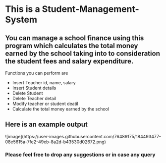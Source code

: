 <h1> This is a Student-Management-System </h1>
<h2> You can manage a school finance using this program which calculates the total money earned by the school taking into to consideration the student fees and salary expenditure. </h2>
<p> Functions you can perform are </p>
<ul>
<li> Insert Teacher id, name, salary </li>
<li> Insert Student details </li>
<li> Delete Student </li>
<li> Delete Teacher detail </li>
<li> Modify teacher or student deatil </li>
<li> Calculate the total money earned by the school </li>

</ul>
<h2> Here is an example output </h2>
![image](https://user-images.githubusercontent.com/76489175/184493477-08e5615a-7fe2-49eb-8a2d-b43530d02672.png)

<h3> Please feel free to drop any suggestions or in case any query </h3>
